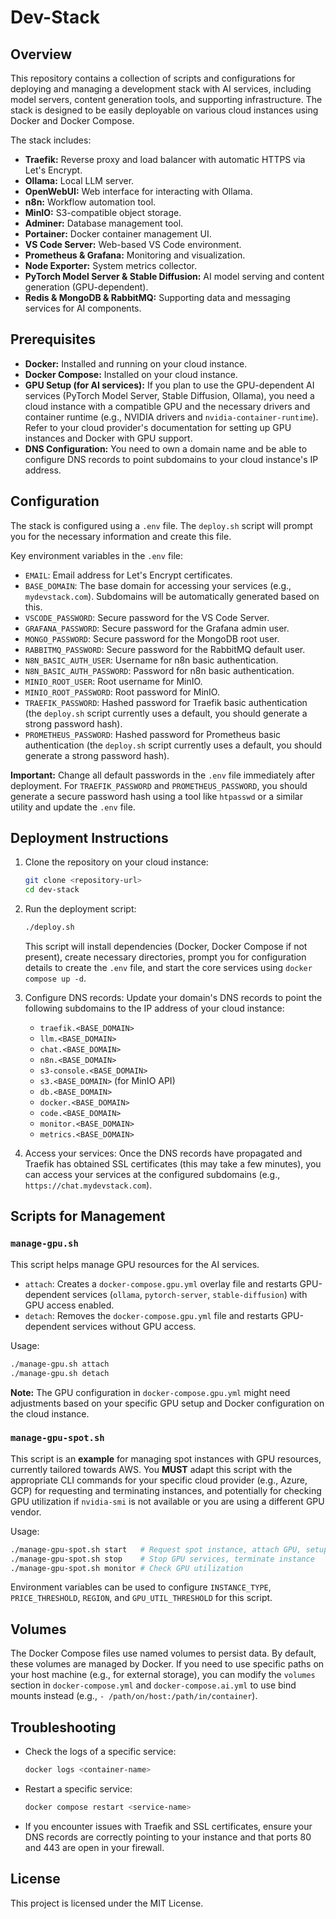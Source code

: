 # Dev-Stack

## Overview
This repository contains a collection of scripts and configurations for deploying and managing a development stack with AI services, including model servers, content generation tools, and supporting infrastructure. The stack is designed to be easily deployable on various cloud instances using Docker and Docker Compose.

The stack includes:
- **Traefik:** Reverse proxy and load balancer with automatic HTTPS via Let's Encrypt.
- **Ollama:** Local LLM server.
- **OpenWebUI:** Web interface for interacting with Ollama.
- **n8n:** Workflow automation tool.
- **MinIO:** S3-compatible object storage.
- **Adminer:** Database management tool.
- **Portainer:** Docker container management UI.
- **VS Code Server:** Web-based VS Code environment.
- **Prometheus & Grafana:** Monitoring and visualization.
- **Node Exporter:** System metrics collector.
- **PyTorch Model Server & Stable Diffusion:** AI model serving and content generation (GPU-dependent).
- **Redis & MongoDB & RabbitMQ:** Supporting data and messaging services for AI components.

## Prerequisites

- **Docker:** Installed and running on your cloud instance.
- **Docker Compose:** Installed on your cloud instance.
- **GPU Setup (for AI services):** If you plan to use the GPU-dependent AI services (PyTorch Model Server, Stable Diffusion, Ollama), you need a cloud instance with a compatible GPU and the necessary drivers and container runtime (e.g., NVIDIA drivers and `nvidia-container-runtime`). Refer to your cloud provider's documentation for setting up GPU instances and Docker with GPU support.
- **DNS Configuration:** You need to own a domain name and be able to configure DNS records to point subdomains to your cloud instance's IP address.

## Configuration

The stack is configured using a `.env` file. The `deploy.sh` script will prompt you for the necessary information and create this file.

Key environment variables in the `.env` file:

- `EMAIL`: Email address for Let's Encrypt certificates.
- `BASE_DOMAIN`: The base domain for accessing your services (e.g., `mydevstack.com`). Subdomains will be automatically generated based on this.
- `VSCODE_PASSWORD`: Secure password for the VS Code Server.
- `GRAFANA_PASSWORD`: Secure password for the Grafana admin user.
- `MONGO_PASSWORD`: Secure password for the MongoDB root user.
- `RABBITMQ_PASSWORD`: Secure password for the RabbitMQ default user.
- `N8N_BASIC_AUTH_USER`: Username for n8n basic authentication.
- `N8N_BASIC_AUTH_PASSWORD`: Password for n8n basic authentication.
- `MINIO_ROOT_USER`: Root username for MinIO.
- `MINIO_ROOT_PASSWORD`: Root password for MinIO.
- `TRAEFIK_PASSWORD`: Hashed password for Traefik basic authentication (the `deploy.sh` script currently uses a default, you should generate a strong password hash).
- `PROMETHEUS_PASSWORD`: Hashed password for Prometheus basic authentication (the `deploy.sh` script currently uses a default, you should generate a strong password hash).

**Important:** Change all default passwords in the `.env` file immediately after deployment. For `TRAEFIK_PASSWORD` and `PROMETHEUS_PASSWORD`, you should generate a secure password hash using a tool like `htpasswd` or a similar utility and update the `.env` file.

## Deployment Instructions

1. Clone the repository on your cloud instance:
   ```bash
   git clone <repository-url>
   cd dev-stack
   ```

2. Run the deployment script:
   ```bash
   ./deploy.sh
   ```
   This script will install dependencies (Docker, Docker Compose if not present), create necessary directories, prompt you for configuration details to create the `.env` file, and start the core services using `docker compose up -d`.

3. Configure DNS records:
   Update your domain's DNS records to point the following subdomains to the IP address of your cloud instance:
   - `traefik.<BASE_DOMAIN>`
   - `llm.<BASE_DOMAIN>`
   - `chat.<BASE_DOMAIN>`
   - `n8n.<BASE_DOMAIN>`
   - `s3-console.<BASE_DOMAIN>`
   - `s3.<BASE_DOMAIN>` (for MinIO API)
   - `db.<BASE_DOMAIN>`
   - `docker.<BASE_DOMAIN>`
   - `code.<BASE_DOMAIN>`
   - `monitor.<BASE_DOMAIN>`
   - `metrics.<BASE_DOMAIN>`

4. Access your services:
   Once the DNS records have propagated and Traefik has obtained SSL certificates (this may take a few minutes), you can access your services at the configured subdomains (e.g., `https://chat.mydevstack.com`).

## Scripts for Management

### `manage-gpu.sh`
This script helps manage GPU resources for the AI services.
- `attach`: Creates a `docker-compose.gpu.yml` overlay file and restarts GPU-dependent services (`ollama`, `pytorch-server`, `stable-diffusion`) with GPU access enabled.
- `detach`: Removes the `docker-compose.gpu.yml` file and restarts GPU-dependent services without GPU access.

Usage:
```bash
./manage-gpu.sh attach
./manage-gpu.sh detach
```

**Note:** The GPU configuration in `docker-compose.gpu.yml` might need adjustments based on your specific GPU setup and Docker configuration on the cloud instance.

### `manage-gpu-spot.sh`
This script is an **example** for managing spot instances with GPU resources, currently tailored towards AWS. You **MUST** adapt this script with the appropriate CLI commands for your specific cloud provider (e.g., Azure, GCP) for requesting and terminating instances, and potentially for checking GPU utilization if `nvidia-smi` is not available or you are using a different GPU vendor.

Usage:
```bash
./manage-gpu-spot.sh start   # Request spot instance, attach GPU, setup monitoring
./manage-gpu-spot.sh stop    # Stop GPU services, terminate instance
./manage-gpu-spot.sh monitor # Check GPU utilization
```

Environment variables can be used to configure `INSTANCE_TYPE`, `PRICE_THRESHOLD`, `REGION`, and `GPU_UTIL_THRESHOLD` for this script.

## Volumes

The Docker Compose files use named volumes to persist data. By default, these volumes are managed by Docker. If you need to use specific paths on your host machine (e.g., for external storage), you can modify the `volumes` section in `docker-compose.yml` and `docker-compose.ai.yml` to use bind mounts instead (e.g., `- /path/on/host:/path/in/container`).

## Troubleshooting
- Check the logs of a specific service:
  ```bash
  docker logs <container-name>
  ```
- Restart a specific service:
  ```bash
  docker compose restart <service-name>
  ```
- If you encounter issues with Traefik and SSL certificates, ensure your DNS records are correctly pointing to your instance and that ports 80 and 443 are open in your firewall.

## License
This project is licensed under the MIT License.
